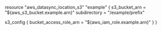 resource "aws_datasync_location_s3" "example" {
  s3_bucket_arn = "${aws_s3_bucket.example.arn}"
  subdirectory  = "/example/prefix"

  s3_config {
    bucket_access_role_arn = "${aws_iam_role.example.arn}"
  }
}
